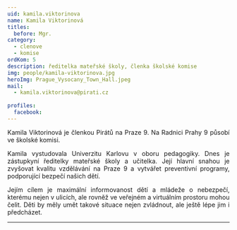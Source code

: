 ```yaml
---
uid: kamila.viktorinova
name: Kamila Viktorinová
titles:
  before: Mgr.
category:
  - clenove
  - komise
ordKom: 5
description: ředitelka mateřské školy, členka školské komise
img: people/kamila-viktorinova.jpg
heroImg: Prague_Vysocany_Town_Hall.jpeg
mail:
  - kamila.viktorinova@pirati.cz
 
profiles:
  facebook: 
---
```

<p style='text-align: justify;'>Kamila Viktorinová je členkou Pirátů na Praze 9. Na Radnici Prahy 9 působí ve školské komisi.
</p><p style='text-align: justify;'>
Kamila vystudovala Univerzitu Karlovu v oboru pedagogiky. Dnes je zástupkyní ředitelky mateřské školy a učitelka. Její hlavní snahou je zvyšovat kvalitu vzdělávání na Praze 9 a vytvářet preventivní programy, podporující bezpečí našich dětí.
</p><p style='text-align: justify;'>
Jejím cílem je maximální informovanost dětí a mládeže o nebezpečí, kterému nejen v ulicích, ale rovněž ve veřejném a virtuálním prostoru mohou čelit. Děti by měly umět takové situace nejen zvládnout, ale ještě lépe jim i předcházet.</p>

---